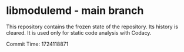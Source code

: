 # libmodulemd - main branch

This repository contains the frozen state of the repository.
Its history is cleared. It is used only for static code
analysis with Codacy.

Commit Time: 1724118871